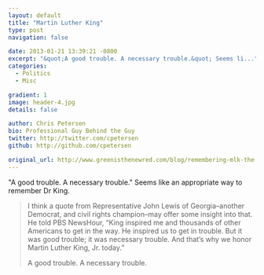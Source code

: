 ```yaml
---
layout: default
title: "Martin Luther King"
type: post
navigation: false

date: 2013-01-21 13:39:21 -0800
excerpt: "&quot;A good trouble. A necessary trouble.&quot; Seems li..."
categories:
  - Politics
  - Misc

gradient: 1
image: header-4.jpg
details: false

author: Chris Petersen
bio: Professional Guy Behind the Guy
twitter: http://twitter.com/cpetersen
github: http://github.com/cpetersen

original_url: http://www.greenisthenewred.com/blog/remembering-mlk-the-terrorist/343/
---
```



"A good trouble. A necessary trouble." Seems like an appropriate way to remember Dr King.

 > 
 > 
 > I think a quote from Representative John Lewis of Georgia–another Democrat, and civil rights champion–may offer some insight into that. He told PBS NewsHour, “King inspired me and thousands of other Americans to get in the way. He inspired us to get in trouble. But it was good trouble; it was necessary trouble. And that’s why we honor Martin Luther King, Jr. today.”
 > 
 > A good trouble. A necessary trouble.
 > 
 > 
